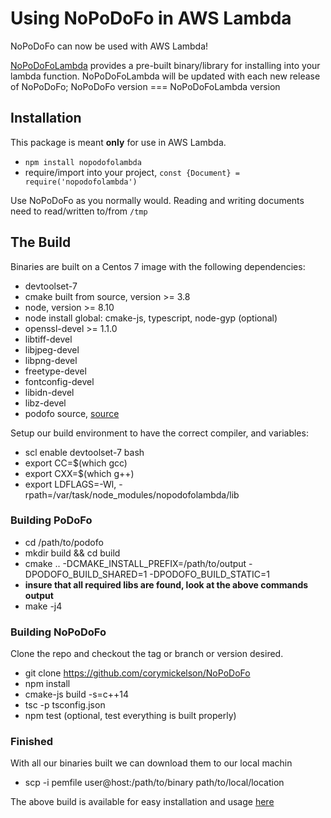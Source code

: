 # Using NoPoDoFo in AWS Lambda

NoPoDoFo can now be used with AWS Lambda!

[NoPoDoFoLambda](https://github.com/corymickelson/NoPoDoFoLambda) provides a pre-built binary/library for installing into your lambda function.
NoPoDoFoLambda will be updated with each new release of NoPoDoFo; NoPoDoFo version === NoPoDoFoLambda version

## Installation
This package is meant __only__ for use in AWS Lambda.
 - `npm install nopodofolambda`
 - require/import into your project, `const {Document} = require('nopodofolambda')`

Use NoPoDoFo as you normally would. Reading and writing documents need to read/written to/from `/tmp`

## The Build
Binaries are built on a Centos 7 image with the following dependencies:
 - devtoolset-7
 - cmake built from source, version >= 3.8
 - node, version >= 8.10
 - node install global: cmake-js, typescript, node-gyp (optional)
 - openssl-devel >= 1.1.0
 - libtiff-devel
 - libjpeg-devel
 - libpng-devel
 - freetype-devel
 - fontconfig-devel
 - libidn-devel
 - libz-devel
 - podofo source, [source](https://github.com/svn2github/podofo)

Setup our build environment to have the correct compiler, and variables:
 - scl enable devtoolset-7 bash
 - export CC=$(which gcc)
 - export CXX=$(which g++)
 - export LDFLAGS=-Wl, -rpath=/var/task/node_modules/nopodofolambda/lib

### Building PoDoFo
 - cd /path/to/podofo
 - mkdir build && cd build
 - cmake .. -DCMAKE_INSTALL_PREFIX=/path/to/output -DPODOFO_BUILD_SHARED=1 -DPODOFO_BUILD_STATIC=1
 - __insure that all required libs are found, look at the above commands output__
 - make -j4

### Building NoPoDoFo
Clone the repo and checkout the tag or branch or version desired.
 - git clone https://github.com/corymickelson/NoPoDoFo
 - npm install
 - cmake-js build -s=c++14
 - tsc -p tsconfig.json
 - npm test (optional, test everything is built properly)

### Finished

With all our binaries built we can download them to our local machin
 - scp -i pemfile user@host:/path/to/binary path/to/local/location

The above build is available for easy installation and usage [here](https://github.com/corymickelson/NoPoDoFoLambda)
